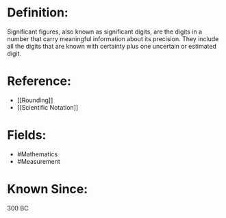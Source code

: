 

# Definition:
Significant figures, also known as significant digits, are the digits in a number that carry meaningful information about its precision. They include all the digits that are known with certainty plus one uncertain or estimated digit.

# Reference:
- [[Rounding]]
- [[Scientific Notation]]

# Fields: 
- #Mathematics
- #Measurement

# Known Since:
300 BC

